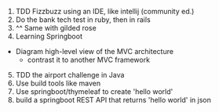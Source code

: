 1. TDD Fizzbuzz using an IDE, like intellij (community ed.)
2. Do the bank tech test in ruby, then in rails
3. ^^ Same with gilded rose 
4. Learning Springboot
  - Diagram high-level view of the MVC architecture
    - contrast it to another MVC framework
5. TDD the airport challenge in Java
6. Use build tools like maven
7. Use springboot/thymeleaf to create 'hello world'
8. build a springboot REST API that returns 'hello world' in json